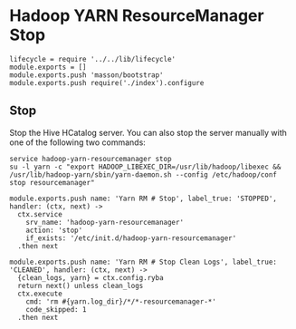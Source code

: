 
# Hadoop YARN ResourceManager Stop

    lifecycle = require '../../lib/lifecycle'
    module.exports = []
    module.exports.push 'masson/bootstrap'
    module.exports.push require('./index').configure

## Stop

Stop the Hive HCatalog server. You can also stop the server manually with one of
the following two commands:

```
service hadoop-yarn-resourcemanager stop
su -l yarn -c "export HADOOP_LIBEXEC_DIR=/usr/lib/hadoop/libexec && /usr/lib/hadoop-yarn/sbin/yarn-daemon.sh --config /etc/hadoop/conf stop resourcemanager"
```

    module.exports.push name: 'Yarn RM # Stop', label_true: 'STOPPED', handler: (ctx, next) ->
      ctx.service
        srv_name: 'hadoop-yarn-resourcemanager'
        action: 'stop'
        if_exists: '/etc/init.d/hadoop-yarn-resourcemanager'
      .then next

    module.exports.push name: 'Yarn RM # Stop Clean Logs', label_true: 'CLEANED', handler: (ctx, next) ->
      {clean_logs, yarn} = ctx.config.ryba
      return next() unless clean_logs
      ctx.execute
        cmd: 'rm #{yarn.log_dir}/*/*-resourcemanager-*'
        code_skipped: 1
      .then next
